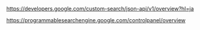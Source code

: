 

https://developers.google.com/custom-search/json-api/v1/overview?hl=ja


https://programmablesearchengine.google.com/controlpanel/overview